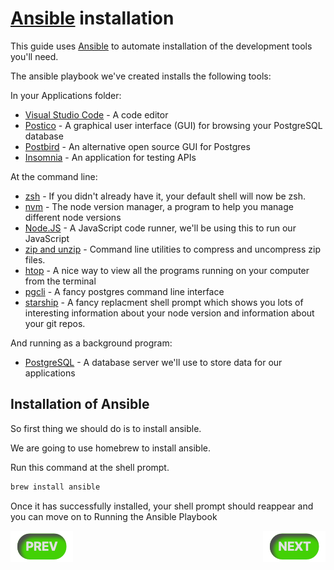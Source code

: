 # [Ansible] installation

This guide uses [Ansible](https://ansible.com) to automate installation of the
development tools you'll need.

The ansible playbook we've created installs the following tools:

In your Applications folder:

- [Visual Studio Code] - A code editor
- [Postico] - A graphical user interface (GUI) for browsing your PostgreSQL database
- [Postbird] - An alternative open source GUI for Postgres
- [Insomnia] - An application for testing APIs

At the command line:

- [zsh] - If you didn't already have it, your default shell will now be zsh.
- [nvm] - The node version manager, a program to help you manage different node
versions
- [Node.JS] - A JavaScript code runner, we'll be using this to run our JavaScript
- [zip and unzip] - Command line utilities to compress and uncompress zip files.
- [htop] - A nice way to view all the programs running on your computer from the terminal
- [pgcli] - A fancy postgres command line interface
- [starship] - A fancy replacment shell prompt which shows you lots of interesting information about your node version and information about your git repos.

And running as a background program:

- [PostgreSQL] - A database server we'll use to store data for our applications

## Installation of Ansible

So first thing we should do is to install ansible.

We are going to use homebrew to install ansible.

Run this command at the shell prompt.

```sh
brew install ansible
```

Once it has successfully installed, your shell prompt should reappear and you can move on to Running the Ansible Playbook

<div>
    <a id="prevButton" href="homebrew-setup.md"><img align="left" src="../resources/Prev.png" alt="Homebrew Setup"/></a>
    <a id="nextButton" href="../common/ansible-playbook-setup.md"><img align="right" src="../resources/Next.png" alt="Run Ansible"/></a>
</div>

[Ansible]:https://ansible.com
[Visual Studio Code]:https://code.visualstudio.com/
[Postico]:https://eggerapps.at/postico/
[Postbird]:https://github.com/Paxa/postbird
[Insomnia]:https://insomnia.rest/
[zsh]:https://www.zsh.org/
[nvm]:https://github.com/nvm-sh/nvm
[Node.JS]:https://nodejs.org/en/
[htop]:https://htop.dev/
[pgcli]:https://www.pgcli.com/
[starship]:https://starship.rs
[PostgreSQL]:https://www.postgresql.org/
[zip and unzip]:http://infozip.sourceforge.net/
